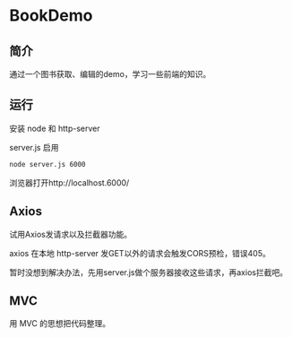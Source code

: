 # BookDemo
## 简介

通过一个图书获取、编辑的demo，学习一些前端的知识。

## 运行

安装 node 和 http-server

server.js 启用

```bash
node server.js 6000
```

浏览器打开http://localhost.6000/

## Axios

试用Axios发请求以及拦截器功能。

axios 在本地 http-server 发GET以外的请求会触发CORS预检，错误405。

暂时没想到解决办法，先用server.js做个服务器接收这些请求，再axios拦截吧。

## MVC

用 MVC 的思想把代码整理。

